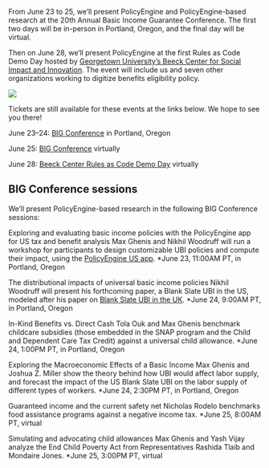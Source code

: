 From June 23 to 25, we’ll present PolicyEngine and PolicyEngine-based research at the 20th Annual Basic Income Guarantee Conference. The first two days will be in-person in Portland, Oregon, and the final day will be virtual.

Then on June 28, we’ll present PolicyEngine at the first Rules as Code Demo Day hosted by [Georgetown University’s Beeck Center for Social Impact and Innovation](https://beeckcenter.georgetown.edu/). The event will include us and seven other organizations working to digitize benefits eligibility policy.

![](https://cdn-images-1.medium.com/max/4476/1*xoeD4BOchH5kN9Ajt3ODOQ.png)

Tickets are still available for these events at the links below. We hope to see you there!

June 23–24: [BIG Conference](http://thebigconference.org) in Portland, Oregon

June 25: [BIG Conference](http://thebigconference.org) virtually

June 28: [Beeck Center Rules as Code Demo Day](https://www.eventbrite.com/e/rules-as-code-demo-day-sharing-progress-potential-in-digitizing-benefits-tickets-354935901837) virtually

## BIG Conference sessions

We’ll present PolicyEngine-based research in the following BIG Conference sessions:

Exploring and evaluating basic income policies with the PolicyEngine app for US tax and benefit analysis
Max Ghenis and Nikhil Woodruff will run a workshop for participants to design customizable UBI policies and compute their impact, using the [PolicyEngine US app](http://policyengine.org/us).
\*June 23, 11:00AM PT, in Portland, Oregon

The distributional impacts of universal basic income policies
Nikhil Woodruff will present his forthcoming paper, a Blank Slate UBI in the US, modeled after his paper on [Blank Slate UBI in the UK](https://www.ubicenter.org/uk-blank-slate-ubi).
\*June 24, 9:00AM PT, in Portland, Oregon

In-Kind Benefits vs. Direct Cash
Tola Ouk and Max Ghenis benchmark childcare subsidies (those embedded in the SNAP program and the Child and Dependent Care Tax Credit) against a universal child allowance.
\*June 24, 1:00PM PT, in Portland, Oregon

Exploring the Macroeconomic Effects of a Basic Income
Max Ghenis and Joshua Z. Miller show the theory behind how UBI would affect labor supply, and forecast the impact of the US Blank Slate UBI on the labor supply of different types of workers.
\*June 24, 2:30PM PT, in Portland, Oregon

Guaranteed income and the current safety net
Nicholas Rodelo benchmarks food assistance programs against a negative income tax.
\*June 25, 8:00AM PT, virtual

Simulating and advocating child allowances
Max Ghenis and Yash Vijay analyze the End Child Poverty Act from Representatives Rashida Tlaib and Mondaire Jones.
\*June 25, 3:00PM PT, virtual
